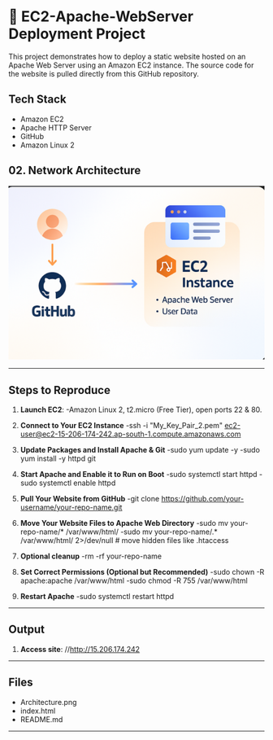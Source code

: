 # 🚀 EC2-Apache-WebServer Deployment Project

This project demonstrates how to deploy a static website hosted on an Apache Web Server using an Amazon EC2 instance. The source code for the website is pulled directly from this GitHub repository.

##  Tech Stack

- Amazon EC2  
- Apache HTTP Server  
- GitHub  
- Amazon Linux 2

  
## 02. Network Architecture

![VPC Network Diagram](Architecture.png)

---

##  Steps to Reproduce

1.  **Launch EC2**:
       -Amazon Linux 2, t2.micro (Free Tier), open ports 22 & 80.
   
3.  **Connect to Your EC2 Instance**
       -ssh -i "My_Key_Pair_2.pem" ec2-user@ec2-15-206-174-242.ap-south-1.compute.amazonaws.com

4.  **Update Packages and Install Apache & Git**
       -sudo yum update -y
       -sudo yum install -y httpd git

5.  **Start Apache and Enable it to Run on Boot**
       -sudo systemctl start httpd
       -sudo systemctl enable httpd

6.  **Pull Your Website from GitHub**
       -git clone https://github.com/your-username/your-repo-name.git

7.  **Move Your Website Files to Apache Web Directory**
      -sudo mv your-repo-name/* /var/www/html/
      -sudo mv your-repo-name/.* /var/www/html/ 2>/dev/null         # move hidden files like .htaccess

8.  **Optional cleanup**
       -rm -rf your-repo-name

9.  **Set Correct Permissions (Optional but Recommended)**
       -sudo chown -R apache:apache /var/www/html
       -sudo chmod -R 755 /var/www/html

10. **Restart Apache**
     -sudo systemctl restart httpd

---

## Output

1. **Access site**: //http://15.206.174.242

---

##  Files
- Architecture.png
- index.html  
- README.md

---
